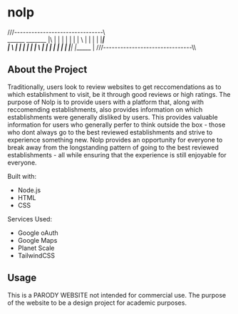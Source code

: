 # nolp

///-------------------------------\\\
          ______             _______
|\    |  |      |  |        |       |
| \   |  |      |  |        |_______|          
|  \  |  |      |  |        |
|   \ |  |      |  |        |
|    \|  |______|  |______  |
///-------------------------------\\\

About the Project
-------------------
Traditionally, users look to review websites to get reccomendations as to which establishment to visit, be it through good reviews or high ratings. The purpose of Nolp is to provide users with a platform that, along with reccomending establishments, also provides information on which establishments were generally disliked by users. This provides valuable information for users who generally perfer to think outside the box - those who dont always go to the best reviewed establishments and strive to experience something new. Nolp provides an opportunity for everyone to break away from the longstanding pattern of going to the best reviewed establishments - all while ensuring that the experience is still enjoyable for everyone.

Built with:
 - Node.js
 - HTML
 - CSS

Services Used:
 - Google oAuth
 - Google Maps
 - Planet Scale
 - TailwindCSS

Usage
-------
This is a PARODY WEBSITE not intended for commercial use. The purpose of the website to be a design project for academic purposes.

